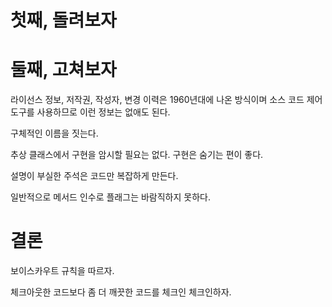 # 첫째, 돌려보자

# 둘째, 고쳐보자

라이선스 정보, 저작권, 작성자, 변경 이력은 1960년대에 나온 방식이며 소스 코드 제어 도구를 사용하므로 이런 정보는 없애도 된다.

구체적인 이름을 짓는다.

추상 클래스에서 구현을 암시할 필요는 없다. 구현은 숨기는 편이 좋다.

설명이 부실한 주석은 코드만 복잡하게 만든다.

일반적으로 메서드 인수로 플래그는 바람직하지 못하다.

# 결론

보이스카우트 규칙을 따르자.

체크아웃한 코드보다 좀 더 깨끗한 코드를 체크인 체크인하자.